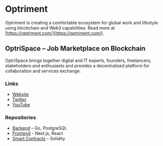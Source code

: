# Optriment

Optriment is creating a comfortable ecosystem for global work and lifestyle using
blockchain and Web3 capabilities. Read more at [https://optriment.com/](https://optriment.com/).

## OptriSpace – Job Marketplace on Blockchain

OptriSpace brings together digital and IT experts, founders, freelancers,
stakeholders and enthusiasts and provides a decentralized platform for
collaboration and services exchange.

### Links

* [Website](https://optrispace.com/)
* [Twitter](https://twitter.com/optrispace)
* [YouTube](https://www.youtube.com/channel/UC0f2btvaHq6nB6MrIB2N5DA)

### Repositories

* [Backend](https://github.com/optriment/optrispace-backend) – Go, PostgreSQL
* [Frontend](https://github.com/optriment/optrispace-frontend) - Next.js, React
* [Smart Contracts](https://github.com/optriment/optrispace-contract) – Solidity
